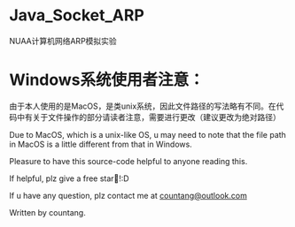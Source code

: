 # Java_Socket_ARP
NUAA计算机网络ARP模拟实验
# Windows系统使用者注意：
由于本人使用的是MacOS，是类unix系统，因此文件路径的写法略有不同。在代码中有关于文件操作的部分请读者注意，需要进行更改（建议更改为绝对路径）

Due to MacOS, which is a unix-like OS, u may need to note that the file path in MacOS is a little different from that in Windows.

Pleasure to have this source-code helpful to anyone reading this.

If helpful, plz give a free star🌟!:D

If u have any question, plz contact me at countang@outlook.com

Written by countang.
